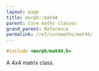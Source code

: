 ```yaml
---
layout: page
title: morph::mat44
parent: Core maths classes
grand_parent: Reference
permalink: /ref/coremaths/mat44/
---
```

```c++
#include <morph/mat44.h>
```

A 4x4 matrix class.
